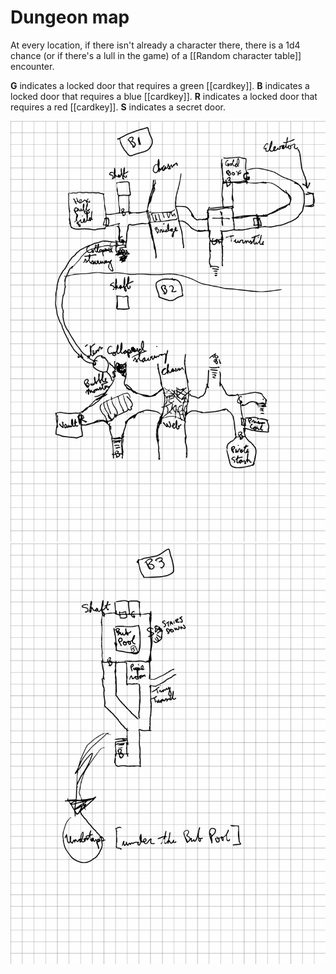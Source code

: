 # Dungeon map

At every location, if there isn't already a character there, there is a 1d4 chance (or if there's a lull in the game) of a [[Random character table]] encounter.

**G** indicates a locked door that requires a green [[cardkey]].
**B** indicates a locked door that requires a blue [[cardkey]].
**R** indicates a locked door that requires a red [[cardkey]].
**S** indicates a secret door.

![B1 and B2 maps](../media/b1-b2.svg)
![b3 map](../media/b3.svg)